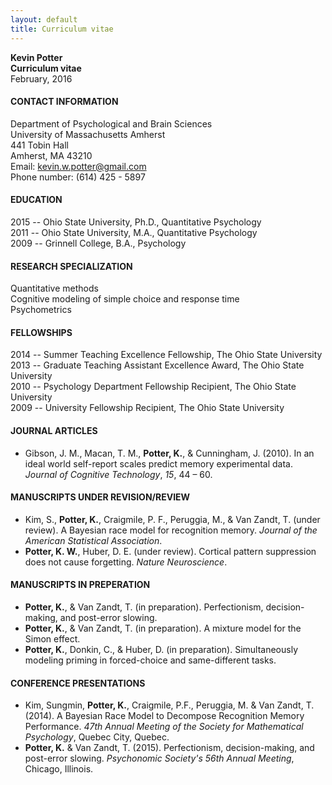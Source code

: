 ```yaml
---
layout: default
title: Curriculum vitae
---
```


**Kevin Potter**  
**Curriculum vitae**  
February, 2016

#### CONTACT INFORMATION

Department of Psychological and Brain Sciences  
University of Massachusetts Amherst  
441 Tobin Hall  
Amherst, MA 43210  
Email: kevin.w.potter@gmail.com  
Phone number: (614) 425 - 5897

#### EDUCATION

2015 -- Ohio State University, Ph.D., Quantitative Psychology  
2011 -- Ohio State University, M.A., Quantitative Psychology  
2009 -- Grinnell College, B.A., Psychology

#### RESEARCH SPECIALIZATION

Quantitative methods  
Cognitive modeling of simple choice and response time  
Psychometrics

#### FELLOWSHIPS

2014 -- Summer Teaching Excellence Fellowship, The Ohio State University  
2013 -- Graduate Teaching Assistant Excellence Award, The Ohio State University  
2010 -- Psychology Department Fellowship Recipient, The Ohio State University  
2009 -- University Fellowship Recipient, The Ohio State University

#### JOURNAL ARTICLES

* Gibson, J. M., Macan, T. M., **Potter, K.**, & Cunningham, J. (2010). In an ideal world self-report scales predict memory experimental data. *Journal of Cognitive Technology*, *15*, 44 – 60.

#### MANUSCRIPTS UNDER REVISION/REVIEW

* Kim, S., **Potter, K.**, Craigmile, P. F., Peruggia, M., & Van Zandt, T. (under review). A Bayesian race model for recognition memory. *Journal of the American Statistical Association*.
* **Potter, K. W.**, Huber, D. E. (under review). Cortical pattern suppression does not cause forgetting. *Nature Neuroscience*.

#### MANUSCRIPTS IN PREPERATION

* **Potter, K.**, & Van Zandt, T. (in preparation). Perfectionism, decision-making, and post-error slowing.
* **Potter, K.**, & Van Zandt, T. (in preparation). A mixture model for the Simon effect.
* **Potter, K.**, Donkin, C., & Huber, D. (in preparation). Simultaneously modeling priming in forced-choice and same-different tasks.

#### CONFERENCE PRESENTATIONS

* Kim, Sungmin, **Potter, K.**, Craigmile, P.F., Peruggia, M. & Van Zandt, T. (2014).  A Bayesian Race Model to Decompose Recognition Memory Performance. *47th Annual Meeting of the Society for Mathematical Psychology*, Quebec City, Quebec.
* **Potter, K.** & Van Zandt, T. (2015). Perfectionism, decision-making, and post-error slowing. *Psychonomic Society's 56th Annual Meeting*, Chicago, Illinois.
